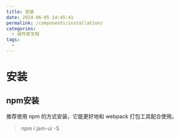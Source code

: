 ```yaml
---
title: 安装
date: 2024-06-05 14:45:41
permalink: /components/installation/
categories:
  - 组件库文档
tags:
  - 
---
```



# 安装

## npm安装

推荐使用 npm 的方式安装，它能更好地和 webpack 打包工具配合使用。

>npm i jam-ui -S

